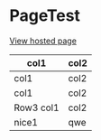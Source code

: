 # PageTest

[View hosted page][ViewPage]

[ViewPage]:https://github.com/hmkphoneland/pagetest

col1|col2
-|-
col1|col2
col1|col2
Row3 col1|col2
nice1|qwe